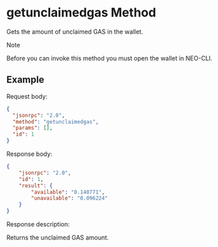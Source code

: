 # getunclaimedgas Method

Gets the amount of unclaimed GAS in the wallet.

> [!Note] 
>
> Before you can invoke this method you must open the wallet in NEO-CLI.

## Example

Request body:

```json
{
  "jsonrpc": "2.0",
  "method": "getunclaimedgas",
  "params": [],
  "id": 1
}
```

Response body:

```json
{
    "jsonrpc": "2.0",
    "id": 1,
    "result": {
        "available": "0.140771",
        "unavailable": "0.096224"
    }
}
```

Response description:

Returns the unclaimed GAS amount.